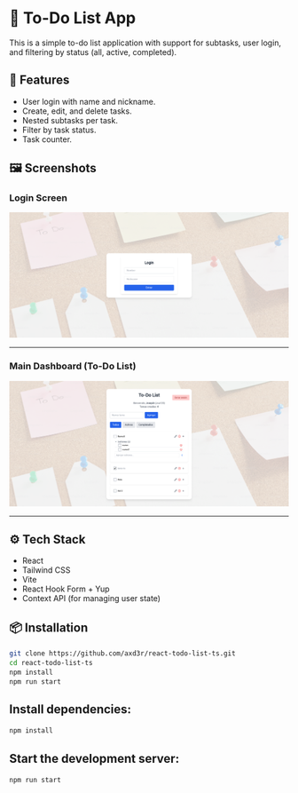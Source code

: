 # 📝 To-Do List App

This is a simple to-do list application with support for subtasks, user login, and filtering by status (all, active, completed).

## 🚀 Features

- User login with name and nickname.
- Create, edit, and delete tasks.
- Nested subtasks per task.
- Filter by task status.
- Task counter.

## 🖼️ Screenshots

### Login Screen

![Login](./public/TestLogin.png)

---

### Main Dashboard (To-Do List)

![Dashboard](./public/TestList.png)

---

## ⚙️ Tech Stack

- React
- Tailwind CSS
- Vite
- React Hook Form + Yup
- Context API (for managing user state)

## 📦 Installation

```bash
git clone https://github.com/axd3r/react-todo-list-ts.git
cd react-todo-list-ts
npm install
npm run start
```
## Install dependencies:
``` bash
npm install
```

## Start the development server:
``` bash
npm run start
```
